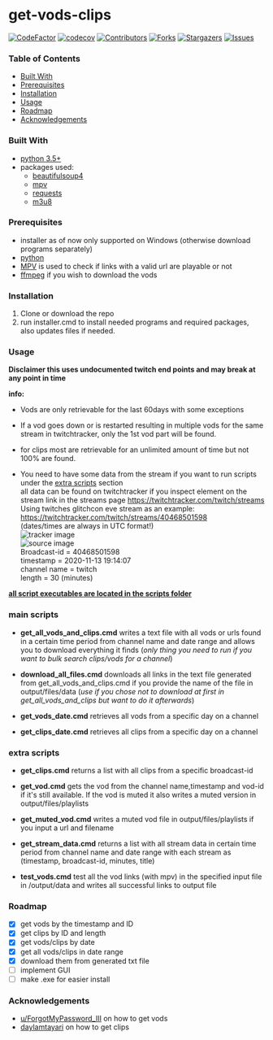 # get-vods-clips #

<!-- PROJECT SHIELDS -->
<!--
*** Using markdown "reference style" links for readability.
*** Reference links are enclosed in brackets [ ] instead of parentheses ( ).
*** See the bottom of this document for the declaration of the reference variables
*** for contributors-url, forks-url, etc. This is an optional, concise syntax you may use.
*** https://www.markdownguide.org/basic-syntax/#reference-style-links
-->
[![CodeFactor][codefactor-shield]][codefactor-url]
[![codecov][codecov-shield]][codecov-url]
[![Contributors][contributors-shield]][contributors-url]
[![Forks][forks-shield]][forks-url]
[![Stargazers][stars-shield]][stars-url]
[![Issues][issues-shield]][issues-url]

<!-- TABLE OF CONTENTS -->

### Table of Contents

* [Built With](#built-with)
* [Prerequisites](#prerequisites)
* [Installation](#installation)
* [Usage](#usage)
* [Roadmap](#roadmap)
* [Acknowledgements](#acknowledgements)

### Built With

* [python 3.5+](https://www.python.org/downloads/)
* packages used:
  * [beautifulsoup4](https://pypi.org/project/beautifulsoup4/)
  * [mpv](https://pypi.org/project/mpv/)
  * [requests](https://pypi.org/project/requests/)
  * [m3u8](https://pypi.org/project/m3u8/)

### Prerequisites

* installer as of now only supported on Windows (otherwise download programs separately)
* [python](https://www.python.org/downloads/)
* [MPV](https://mpv.io/) is used to check if links with a valid url are playable or not
* [ffmpeg](https://ffmpeg.org/download.html#build-windows) if you wish to download the vods

### Installation

1. Clone or download the repo
2. run installer.cmd to install needed programs and required packages, also updates files if needed.

<!-- USAGE EXAMPLES -->

### Usage

**Disclaimer this uses undocumented twitch end points and may break at any point in time** <br>

**info:** <br>

- Vods are only retrievable for the last 60days with some exceptions <br>
- If a vod goes down or is restarted resulting in multiple vods for the same stream in twitchtracker, only the 1st vod part will be found. <br>
- for clips most are retrievable for an unlimited amount of time but not 100% are found. <br>

- You need to have some data from the stream if you want to run scripts under the [extra scripts](#extra-scripts) section<br>
  all data can be found on twitchtracker if you inspect element on the stream link in the streams page https://twitchtracker.com/twitch/streams
  Using twitches glitchcon eve stream as an example: https://twitchtracker.com/twitch/streams/40468501598 <br>
  (dates/times are always in UTC format!) <br>
  ![tracker image][tracker-url] <br>
  ![source image][source-url] <br>
  Broadcast-id = 40468501598 <br>
  timestamp = 2020-11-13 19:14:07 <br>
  channel name = twitch <br>
  length = 30 (minutes) <br>

**<ins>all script executables are located in the scripts folder </ins>** <br>

### main scripts

* **get_all_vods_and_clips.cmd** writes a text file with all vods or urls found in a certain time period from channel name and date range and allows
  you to download everything it finds (*only thing you need to run if you want to bulk search clips/vods for a channel*)

* **download_all_files.cmd** downloads all links in the text file generated from get_all_vods_and_clips.cmd if you provide the name of the file in
  output/files/data (*use if you chose not to download at first in get_all_vods_and_clips but want to do it afterwards*)

* **get_vods_date.cmd** retrieves all vods from a specific day on a channel

* **get_clips_date.cmd** retrieves all clips from a specific day on a channel

### extra scripts

* **get_clips.cmd** returns a list with all clips from a specific broadcast-id

* **get_vod.cmd** gets the vod from the channel name,timestamp and vod-id if it's still available. If the vod is muted it also writes a muted version
  in output/files/playlists

* **get_muted_vod.cmd** writes a muted vod file in output/files/playlists if you input a url and filename

* **get_stream_data.cmd** returns a list with all stream data in certain time period from channel name and date range with each stream as (timestamp,
  broadcast-id, minutes, title)

* **test_vods.cmd** test all the vod links (with mpv) in the specified input file in /output/data and writes all successful links to output file

<!-- ROADMAP -->

### Roadmap

* [x] get vods by the timestamp and ID
* [x] get clips by ID and length
* [x] get vods/clips by date
* [x] get all vods/clips in date range
* [x] download them from generated txt file
* [ ] implement GUI
* [ ] make .exe for easier install

<!-- ACKNOWLEDGEMENTS -->

### Acknowledgements

* [u/ForgotMyPassword_III](https://www.reddit.com/r/LivestreamFail/comments/js6sf3/geeken_monkaw_deleted_vods_still_accessible/gbxwj0x?utm_source=share&utm_medium=web2x&context=3)
  on how to get vods
* [daylamtayari](https://github.com/daylamtayari) on how to get clips

<!-- MARKDOWN LINKS & IMAGES -->
<!-- https://www.markdownguide.org/basic-syntax/#reference-style-links -->

[codefactor-shield]: https://www.codefactor.io/repository/github/loomkoom/get-vods-clips/badge

[codefactor-url]: https://www.codefactor.io/repository/github/loomkoom/get-vods-clips

[codecov-shield]: https://codecov.io/gh/loomkoom/get-vods-clips/branch/dev/graph/badge.svg?token=854YYAWM89

[codecov-url]: https://codecov.io/gh/loomkoom/get-vods-clips

[contributors-shield]: https://img.shields.io/github/contributors/loomkoom/get-vods-clips.svg?style=flat-square

[contributors-url]: https://github.com/loomkoomget-vods-clips/graphs/contributors

[forks-shield]: https://img.shields.io/github/forks/loomkoom/get-vods-clips.svg?style=flat-square

[forks-url]: https://github.com/loomkoom/get-vods-clips/network/members

[stars-shield]: https://img.shields.io/github/stars/loomkoom/get-vods-clips.svg?style=flat-square

[stars-url]: https://github.com/loomkoom/get-vods-clips/stargazers

[issues-shield]: https://img.shields.io/github/issues/loomkoom/get-vods-clips.svg?style=flat-square

[issues-url]: https://github.com/loomkoom/get-vods-clips/issues

[source-url]: https://i.imgur.com/p1ZN35k.png

[tracker-url]: https://i.imgur.com/D6E5h0Z.png

